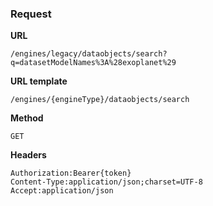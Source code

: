 ### Request

**URL**

`/engines/legacy/dataobjects/search?q=datasetModelNames%3A%28exoplanet%29`

**URL template**

`/engines/{engineType}/dataobjects/search`

**Method**

`GET`

**Headers**

`Authorization:Bearer{token}`  
`Content-Type:application/json;charset=UTF-8`  
`Accept:application/json`  
